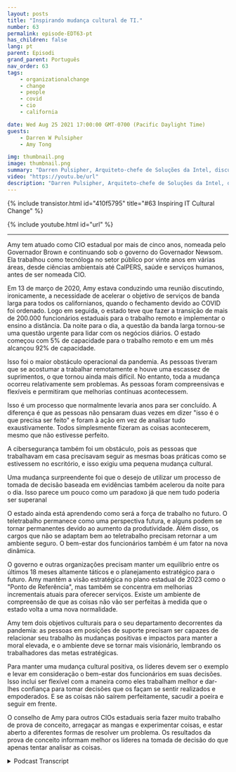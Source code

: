 ```yaml
---
layout: posts
title: "Inspirando mudança cultural de TI."
number: 63
permalink: episode-EDT63-pt
has_children: false
lang: pt
parent: Episodi
grand_parent: Português
nav_order: 63
tags:
    - organizationalchange
    - change
    - people
    - covid
    - cio
    - california

date: Wed Aug 25 2021 17:00:00 GMT-0700 (Pacific Daylight Time)
guests:
    - Darren W Pulsipher
    - Amy Tong

img: thumbnail.png
image: thumbnail.png
summary: "Darren Pulsipher, Arquiteto-chefe de Soluções da Intel, discute a inspiração da mudança cultural com Amy Tong, CIO do estado da Califórnia, após a pandemia de COVID."
video: "https://youtu.be/url"
description: "Darren Pulsipher, Arquiteto-chefe de Soluções da Intel, discute a inspiração da mudança cultural com Amy Tong, CIO do estado da Califórnia, após a pandemia de COVID."
---
```


<div>
{% include transistor.html id="410f5795" title="#63 Inspiring IT Cultural Change" %}

{% include youtube.html id="url" %}
</div>

---

Amy tem atuado como CIO estadual por mais de cinco anos, nomeada pelo Governador Brown e continuando sob o governo do Governador Newsom. Ela trabalhou como tecnóloga no setor público por vinte anos em várias áreas, desde ciências ambientais até CalPERS, saúde e serviços humanos, antes de ser nomeada CIO.

Em 13 de março de 2020, Amy estava conduzindo uma reunião discutindo, ironicamente, a necessidade de acelerar o objetivo de serviços de banda larga para todos os californianos, quando o fechamento devido ao COVID foi ordenado. Logo em seguida, o estado teve que fazer a transição de mais de 200.000 funcionários estaduais para o trabalho remoto e implementar o ensino a distância. Da noite para o dia, a questão da banda larga tornou-se uma questão urgente para lidar com os negócios diários. O estado começou com 5% de capacidade para o trabalho remoto e em um mês alcançou 92% de capacidade.

Isso foi o maior obstáculo operacional da pandemia. As pessoas tiveram que se acostumar a trabalhar remotamente e houve uma escassez de suprimentos, o que tornou ainda mais difícil. No entanto, toda a mudança ocorreu relativamente sem problemas. As pessoas foram compreensivas e flexíveis e permitiram que melhorias contínuas acontecessem.

Isso é um processo que normalmente levaria anos para ser concluído. A diferença é que as pessoas não pensaram duas vezes em dizer "isso é o que precisa ser feito" e foram à ação em vez de analisar tudo exaustivamente. Todos simplesmente fizeram as coisas acontecerem, mesmo que não estivesse perfeito.

A cibersegurança também foi um obstáculo, pois as pessoas que trabalhavam em casa precisavam seguir as mesmas boas práticas como se estivessem no escritório, e isso exigiu uma pequena mudança cultural.

Uma mudança surpreendente foi que o desejo de utilizar um processo de tomada de decisão baseada em evidências também acelerou da noite para o dia. Isso parece um pouco como um paradoxo já que nem tudo poderia ser superanal

O estado ainda está aprendendo como será a força de trabalho no futuro. O teletrabalho permanece como uma perspectiva futura, e alguns podem se tornar permanentes devido ao aumento da produtividade. Além disso, os cargos que não se adaptam bem ao teletrabalho precisam retornar a um ambiente seguro. O bem-estar dos funcionários também é um fator na nova dinâmica.

O governo e outras organizações precisam manter um equilíbrio entre os últimos 18 meses altamente táticos e o planejamento estratégico para o futuro. Amy mantém a visão estratégica no plano estadual de 2023 como o "Ponto de Referência", mas também se concentra em melhorias incrementais atuais para oferecer serviços. Existe um ambiente de compreensão de que as coisas não vão ser perfeitas à medida que o estado volta a uma nova normalidade.

Amy tem dois objetivos culturais para o seu departamento decorrentes da pandemia: as pessoas em posições de suporte precisam ser capazes de relacionar seu trabalho às mudanças positivas e impactos para manter a moral elevada, e o ambiente deve se tornar mais visionário, lembrando os trabalhadores das metas estratégicas.

Para manter uma mudança cultural positiva, os líderes devem ser o exemplo e levar em consideração o bem-estar dos funcionários em suas decisões. Isso inclui ser flexível com a maneira como eles trabalham melhor e dar-lhes confiança para tomar decisões que os façam se sentir realizados e empoderados. E se as coisas não saírem perfeitamente, sacudir a poeira e seguir em frente.

O conselho de Amy para outros CIOs estaduais seria fazer muito trabalho de prova de conceito, arregaçar as mangas e experimentar coisas, e estar aberto a diferentes formas de resolver um problema. Os resultados da prova de conceito informam melhor os líderes na tomada de decisão do que apenas tentar analisar as coisas.



<details>
<summary> Podcast Transcript </summary>

<p></p>

</details>
